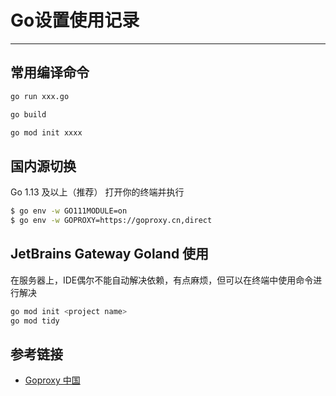 # Go设置使用记录
***
## 常用编译命令
```bash
go run xxx.go

go build

go mod init xxxx
```

## 国内源切换
Go 1.13 及以上（推荐）
打开你的终端并执行

```bash
$ go env -w GO111MODULE=on
$ go env -w GOPROXY=https://goproxy.cn,direct
```

## JetBrains Gateway Goland 使用
在服务器上，IDE偶尔不能自动解决依赖，有点麻烦，但可以在终端中使用命令进行解决

```sh
go mod init <project name>
go mod tidy
```

## 参考链接
- [Goproxy 中国](https://github.com/goproxy/goproxy.cn/blob/master/README.zh-CN.md)